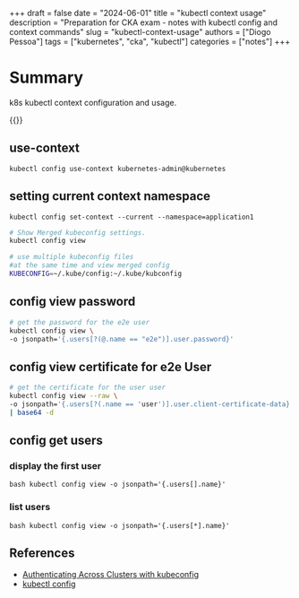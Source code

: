 +++
draft = false
date = "2024-06-01"
title = "kubectl context usage"
description = "Preparation for CKA exam - notes with kubectl config and context commands"
slug = "kubectl-context-usage"
authors = ["Diogo Pessoa"]
tags = ["kubernetes", "cka", "kubectl"]
categories = ["notes"]
+++

# Summary

k8s kubectl context configuration and usage.

{{<toc>}}

## use-context

```
kubectl config use-context kubernetes-admin@kubernetes
```

## setting current context namespace

```
kubectl config set-context --current --namespace=application1
```

```bash
# Show Merged kubeconfig settings.
kubectl config view 

# use multiple kubeconfig files 
#at the same time and view merged config
KUBECONFIG=~/.kube/config:~/.kube/kubconfig
```

## config view password

```bash
# get the password for the e2e user
kubectl config view \
-o jsonpath='{.users[?(@.name == "e2e")].user.password}'
```

## config view certificate for e2e User

```bash
# get the certificate for the user user
kubectl config view --raw \
-o jsonpath='{.users[?(.name == 'user')].user.client-certificate-data}'\
| base64 -d
```

## config get users

### display the first user

```bash kubectl config view -o jsonpath='{.users[].name}'```

### list users

```bash kubectl config view -o jsonpath='{.users[*].name}' ```


## References

* [Authenticating Across Clusters with kubeconfig](https://kubernetes.io/docs/tasks/access-application-cluster/configure-access-multiple-clusters/)
* [kubectl config](https://kubernetes.io/docs/reference/generated/kubectl/kubectl-commands#config)